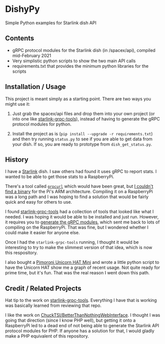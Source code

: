 # DishyPy

Simple Python examples for Starlink dish API

## Contents

- gRPC protocol modules for the Starlink dish (in /spacex/api), compiled mid-February 2021
- Very simplistic python scripts to show the two main API calls
- requirements.txt that provides the minimum python libraries for the scripts

## Installation / Usage

This project is meant simply as a starting point. There are two ways you might use it:

1. Just grab the spacex/api files and drop them into your own project (or into one like 
   [starlink-grpc-tools](https://github.com/sparky8512/starlink-grpc-tools)), instead of having
   to generate the gRPC protocol modules for python.

2. Install the project as is (`pip install --upgrade -r requirements.txt`) and then try running
   `status.py` to see if you are able to get data from your dish. If so, you are ready to prototype from
   `dish_get_status.py`. 

## History

I have a [Starlink](https://starlink.com) dish. I saw others had found it uses gRPC to report stats. I wanted to 
be able to get those stats to a RaspberryPi.

There's a tool called [`grpcurl`](https://github.com/fullstorydev/grpcurl) which would have been great, 
but [I couldn't find a binary](https://github.com/fullstorydev/grpcurl/releases) for the Pi's ARM architecture. 
Compiling it on a RaspberryPi was a long path and I was hoping to find a solution that would be fairly quick
and easy for others to use.

I found [starlink-grpc-tools](https://github.com/sparky8512/starlink-grpc-tools) had a collection of tools that 
looked like what I needed. I was hoping it would be able to be installed and just run. However, it requires you
to [generate the gRPC modules](https://github.com/sparky8512/starlink-grpc-tools#generating-the-grpc-protocol-modules),
which sent me back to lots of compiling on the RaspberryPi. That was fine, but I wondered whether I could make it
easier for anyone else.

Once I had the `starlink-grpc-tools` running, I thought it would be interesting to try to make the slimmest 
version of that idea, which is now this respository.

I also bought a [Pimoroni Unicorn HAT Mini](https://www.adafruit.com/product/4637) and wrote a little python
script to have the Unicorn HAT show me a graph of recent usage. Not quite ready for prime time, but it's fun.
That was the real reason I went down this path.

## Credit / Related Projects

Hat tip to the work on [starlink-grpc-tools](https://github.com/sparky8512/starlink-grpc-tools). Everything I
have that is working was basically learned from reviewing that repo.

I like the work on [ChuckTSI/BetterThanNothingWebInterface](https://github.com/ChuckTSI/BetterThanNothingWebInterface).
I thought I was going that direction (since I know PHP well), but getting it onto a RaspberryPi led to a dead
end of not being able to generate the Starlink API protocol modules for PHP. If anyone has a solution for that,
I would gladly make a PHP equivalent of this repository.

